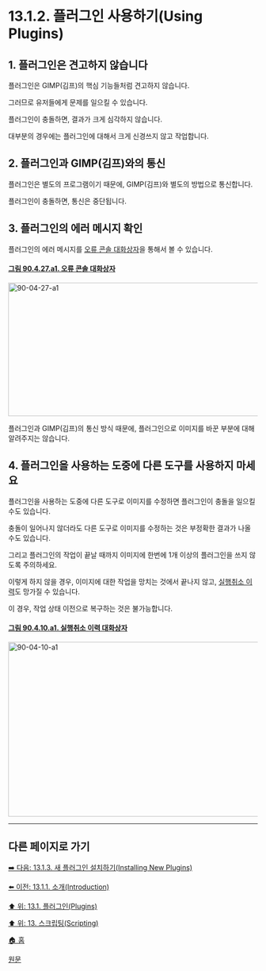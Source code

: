 # 13.1.2. 플러그인 사용하기(Using Plugins)

<a id="13-01-02-s1"></a>

## 1. 플러그인은 견고하지 않습니다
플러그인은 GIMP(김프)의 핵심 기능들처럼 견고하지 않습니다. 

그러므로 유저들에게 문제를 일으킬 수 있습니다. 

플러그인이 충돌하면, 결과가 크게 심각하지 않습니다. 

대부분의 경우에는 플러그인에 대해서 크게 신경쓰지 않고 작업합니다.

<a id="13-01-02-s2"></a>

## 2. 플러그인과 GIMP(김프)와의 통신
플러그인은 별도의 프로그램이기 때문에, GIMP(김프)와 별도의 방법으로 통신합니다. 

플러그인이 충돌하면, 통신은 중단됩니다. 

<a id="13-01-02-s3"></a>

## 3. 플러그인의 에러 메시지 확인
플러그인의 에러 메시지를 [오류 콘솔 대화상자](./15-05-04-00-error-console.md)을 통해서 볼 수 있습니다.

<a id="90-04-27-a1"></a>

#### [그림 90.4.27.a1. 오류 콘솔 대화상자](./90-04-0027-error_console.md#90-04-27-a1)
<img width="850" height="269" alt="90-04-27-a1" src="https://github.com/user-attachments/assets/6ea1f7a0-0179-4c9c-92c4-9bea5860647b" />

플러그인과 GIMP(김프)의 통신 방식 때문에, 플러그인으로 이미지를 바꾼 부분에 대해 알려주지는 않습니다.

<a id="13-01-02-s4"></a>

## 4. 플러그인을 사용하는 도중에 다른 도구를 사용하지 마세요
플러그인을 사용하는 도중에 다른 도구로 이미지를 수정하면 플러그인이 충돌을 일으킬 수도 있습니다. 

충돌이 일어나지 않더라도 다른 도구로 이미지를 수정하는 것은 부정확한 결과가 나올 수도 있습니다. 

그리고 플러그인의 작업이 끝날 때까지 이미지에 한번에 1개 이상의 플러그인을 쓰지 않도록 주의하세요. 

이렇게 하지 않을 경우, 이미지에 대한 작업을 망치는 것에서 끝나지 않고, [실행취소 이력](./15-02-07-00-undo-history-dialog.md)도 망가질 수 있습니다. 

이 경우, 작업 상태 이전으로 복구하는 것은 불가능합니다.

<a id="90-04-10-a1"></a>

#### [그림 90.4.10.a1. 실행취소 이력 대화상자](./90-04-0010-undo_history.md#90-04-10-a1)
<img width="850" height="352" alt="90-04-10-a1" src="https://github.com/wonder13662/gimp/assets/15767104/32301e54-dd05-42fc-bc69-7c1182f5ae0a" />

***

## 다른 페이지로 가기

[➡️ 다음: 13.1.3. 새 플러그인 설치하기(Installing New Plugins)](./13-01-03-00-installing_new_plugins.md)

[⬅️ 이전: 13.1.1. 소개(Introduction)](./13-01-01-introduction.md)

[⬆️ 위: 13.1. 플러그인(Plugins)](./13-01-00-plugins.md)

[⬆️ 위: 13. 스크립팅(Scripting)](./13-00-scripting.md)

[🏠 홈](./00-home.md)

[원문](https://docs.gimp.org/2.10/ko/gimp-scripting.html#gimp-concepts-plugins)
